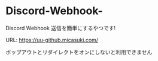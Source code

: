 # Discord-Webhook-
Discord Webhook 送信を簡単にするやつです!

URL: https://uu-github.micasuki.com/

ポップアウトとリダイレクトをオンにしないと利用できません
